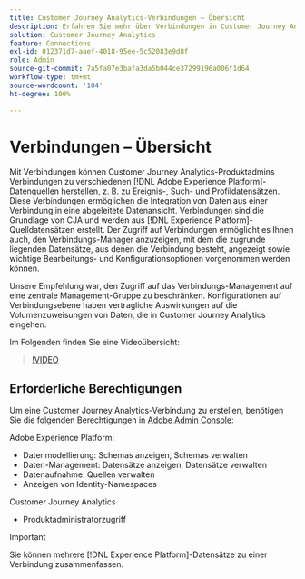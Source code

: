 ```yaml
---
title: Customer Journey Analytics-Verbindungen – Übersicht
description: Erfahren Sie mehr über Verbindungen in Customer Journey Analytics.
solution: Customer Journey Analytics
feature: Connections
exl-id: 012371d7-aaef-4018-95ee-5c52083e9d8f
role: Admin
source-git-commit: 7a5fa07e3bafa3da5b044ce37299196a006f1d64
workflow-type: tm+mt
source-wordcount: '184'
ht-degree: 100%

---
```


# Verbindungen – Übersicht

Mit Verbindungen können Customer Journey Analytics-Produktadmins Verbindungen zu verschiedenen [!DNL Adobe Experience Platform]-Datenquellen herstellen, z. B. zu Ereignis-, Such- und Profildatensätzen. Diese Verbindungen ermöglichen die Integration von Daten aus einer Verbindung in eine abgeleitete Datenansicht. Verbindungen sind die Grundlage von CJA und werden aus [!DNL Experience Platform]-Quelldatensätzen erstellt. Der Zugriff auf Verbindungen ermöglicht es Ihnen auch, den Verbindungs-Manager anzuzeigen, mit dem die zugrunde liegenden Datensätze, aus denen die Verbindung besteht, angezeigt sowie wichtige Bearbeitungs- und Konfigurationsoptionen vorgenommen werden können.

Unsere Empfehlung war, den Zugriff auf das Verbindungs-Management auf eine zentrale Management-Gruppe zu beschränken. Konfigurationen auf Verbindungsebene haben vertragliche Auswirkungen auf die Volumenzuweisungen von Daten, die in Customer Journey Analytics eingehen.

Im Folgenden finden Sie eine Videoübersicht:

>[!VIDEO](https://video.tv.adobe.com/v/35111/?quality=12&learn=on)

## Erforderliche Berechtigungen

Um eine Customer Journey Analytics-Verbindung zu erstellen, benötigen Sie die folgenden Berechtigungen in [Adobe Admin Console](https://helpx.adobe.com/de/enterprise/admin-guide.html/enterprise/using/manage-permissions-and-roles.ug.html):

Adobe Experience Platform:

* Datenmodellierung: Schemas anzeigen, Schemas verwalten
* Daten-Management: Datensätze anzeigen, Datensätze verwalten
* Datenaufnahme: Quellen verwalten
* Anzeigen von Identity-Namespaces

Customer Journey Analytics

* Produktadministratorzugriff

>[!IMPORTANT]
>
>Sie können mehrere [!DNL Experience Platform]-Datensätze zu einer Verbindung zusammenfassen.
